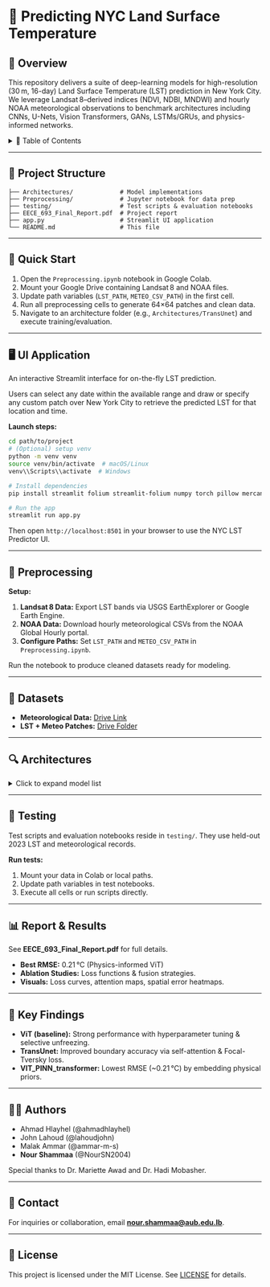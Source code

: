 # 🌇 Predicting NYC Land Surface Temperature

## 📖 Overview
This repository delivers a suite of deep-learning models for high-resolution (30 m, 16-day) Land Surface Temperature (LST) prediction in New York City. We leverage Landsat 8–derived indices (NDVI, NDBI, MNDWI) and hourly NOAA meteorological observations to benchmark architectures including CNNs, U-Nets, Vision Transformers, GANs, LSTMs/GRUs, and physics-informed networks.

<details>
  <summary>📂 Table of Contents</summary>

  - [📖 Overview](#📖-overview)
  - [📁 Project Structure](#📁-project-structure)
  - [🚀 Quick Start](#🚀-quick-start)
  - [🖥️ UI Application](#🖥️-ui-application)
  - [💾 Preprocessing](#💾-preprocessing)
  - [📂 Datasets](#📂-datasets)
  - [🔍 Architectures](#🔍-architectures)
  - [🧪 Testing](#🧪-testing)
  - [📊 Report & Results](#📊-report--results)
  - [🔑 Key Findings](#🔑-key-findings)
  - [👩‍💻 Authors](#👩‍💻-authors)
  - [📧 Contact](#📧-contact)
  - [📜 License](#📜-license)

</details>

---

## 📁 Project Structure
```
├── Architectures/             # Model implementations
├── Preprocessing/             # Jupyter notebook for data prep
├── testing/                   # Test scripts & evaluation notebooks
├── EECE_693_Final_Report.pdf  # Project report
├── app.py                     # Streamlit UI application
└── README.md                  # This file
```

---

## 🚀 Quick Start
1. Open the `Preprocessing.ipynb` notebook in Google Colab.
2. Mount your Google Drive containing Landsat 8 and NOAA files.
3. Update path variables (`LST_PATH`, `METEO_CSV_PATH`) in the first cell.
4. Run all preprocessing cells to generate 64×64 patches and clean data.
5. Navigate to an architecture folder (e.g., `Architectures/TransUnet`) and execute training/evaluation.

---

## 🖥️ UI Application
An interactive Streamlit interface for on-the-fly LST prediction.

Users can select any date within the available range and draw or specify any custom patch over New York City to retrieve the predicted LST for that location and time.

**Launch steps:**
```bash
cd path/to/project
# (Optional) setup venv
python -m venv venv
source venv/bin/activate  # macOS/Linux
venv\\Scripts\\activate  # Windows

# Install dependencies
pip install streamlit folium streamlit-folium numpy torch pillow mercantile requests

# Run the app
streamlit run app.py
```

Then open `http://localhost:8501` in your browser to use the NYC LST Predictor UI.

---

## 💾 Preprocessing
**Setup:**
1. **Landsat 8 Data:** Export LST bands via USGS EarthExplorer or Google Earth Engine.
2. **NOAA Data:** Download hourly meteorological CSVs from the NOAA Global Hourly portal.
3. **Configure Paths:** Set `LST_PATH` and `METEO_CSV_PATH` in `Preprocessing.ipynb`.

Run the notebook to produce cleaned datasets ready for modeling.

---

## 📂 Datasets
- **Meteorological Data:** [Drive Link](https://drive.google.com/file/d/1ss4D_ZkzQWdW9VIsAOJFZBPHo05u04sR/view)
- **LST + Meteo Patches:** [Drive Folder](https://drive.google.com/drive/folders/1nXb8mzun6akRigNKNxWN9S0lplsE6m3V)

---

## 🔍 Architectures
<details>
<summary>Click to expand model list</summary>

- **CNN_MLP:** Baseline CNN + MLP fusion.
- **Unet:** Standard U-Net variants (ResNet encoder, SEBlock) with different losses (L1, Smooth L1, Focal-Tversky).
- **Unet-Vit-hybrid:** TransUNet (MiT-B0 + U-Net decoder).
- **LSTM_vit:** ViT backbone + 6-hour LSTM for weather.
- **GAN_meteo:** Conditional GAN for meteorological data augmentation.
- **GRU:** ViT encoder + GRU for weather sequences.
- **TransUnet:** U-Net with self-attention and Focal-Tversky loss.
- **VIT_PINN_transformer:** Physics-informed ViT using Newtonian cooling priors.
- **Vit:** Vision Transformer baseline with hyperparameter tuning and last-layer unfreezing.
- **Final_Optimal:** Physics-informed ViT achieving RMSE ≈ 0.21 °C.

</details>

---

## 🧪 Testing
Test scripts and evaluation notebooks reside in `testing/`. They use held-out 2023 LST and meteorological records.

**Run tests:**
1. Mount your data in Colab or local paths.
2. Update path variables in test notebooks.
3. Execute all cells or run scripts directly.

---

## 📊 Report & Results
See **EECE_693_Final_Report.pdf** for full details.

- **Best RMSE:** 0.21 °C (Physics-informed ViT)
- **Ablation Studies:** Loss functions & fusion strategies.
- **Visuals:** Loss curves, attention maps, spatial error heatmaps.

---

## 🔑 Key Findings
- **ViT (baseline):** Strong performance with hyperparameter tuning & selective unfreezing.
- **TransUnet:** Improved boundary accuracy via self-attention & Focal-Tversky loss.
- **VIT_PINN_transformer:** Lowest RMSE (~0.21 °C) by embedding physical priors.

---

## 👩‍💻 Authors
- Ahmad Hlayhel (@ahmadhlayhel)
- John Lahoud (@lahoudjohn)
- Malak Ammar (@ammar-m-s)
- **Nour Shammaa** (@NourSN2004)

Special thanks to Dr. Mariette Awad and Dr. Hadi Mobasher.

---

## 📧 Contact
For inquiries or collaboration, email **nour.shammaa@aub.edu.lb**.

---

## 📜 License
This project is licensed under the MIT License. See [LICENSE](LICENSE) for details.

